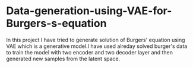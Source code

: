 # Data-generation-using-VAE-for-Burgers-s-equation
In this project I have tried to generate solution of Burgers' equation using VAE which is a generative model.I have used alreday solved burger's data to train the model with two encoder and two decoder layer and then generated new samples from the latent space. 

